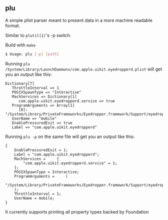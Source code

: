 ## plu

A simple plist parser meant to present data in a more machine readable format.

Similar to `plutil(1)`'s -p switch.

Build with `make`

```sh
$ Usage: plu [-p] [path]
```

Running `plu /System/Library/LaunchDaemons/com.apple.uikit.eyedropperd.plist` will get you an output like this:
```
Dictionary[7]
   ThrottleInterval => 1
   POSIXSpawnType => "Interactive"
   MachServices => Dictionary[1]
      com.apple.uikit.eyedropperd.service => true
   ProgramArguments => Array[1]
      [0]: "/System/Library/PrivateFrameworks/Eyedropper.framework/Support/eyedropperd"
   UserName => "mobile"
   EnablePressuredExit => true
   Label => "com.apple.uikit.eyedropperd"
```

Running `plu -p` on the same file will get you an output like this:
```
{
    EnablePressuredExit = 1;
    Label = "com.apple.uikit.eyedropperd";
    MachServices =     {
        "com.apple.uikit.eyedropperd.service" = 1;
    };
    POSIXSpawnType = Interactive;
    ProgramArguments =     (
        "/System/Library/PrivateFrameworks/Eyedropper.framework/Support/eyedropperd"
    );
    ThrottleInterval = 1;
    UserName = mobile;
}
```

It currently supports printing all property types backed by Foundation

